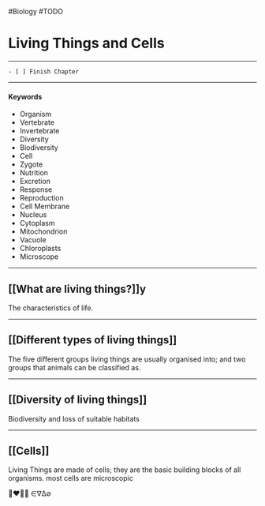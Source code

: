 #Biology #TODO
# Living Things and Cells
---
```ad-todo
- [ ] Finish Chapter
```
---
#### Keywords
  - Organism
  - Vertebrate
  - Invertebrate
  - Diversity
  - Biodiversity
  - Cell
  - Zygote
  - Nutrition
  - Excretion
  - Response
  - Reproduction
  - Cell Membrane
  - Nucleus
  - Cytoplasm
  - Mitochondrion
  - Vacuole
  - Chloroplasts
  - Microscope

---

## [[What are living things?]]y
The characteristics of life.

---

## [[Different types of living things]]

The five different groups living things are usually organised into; and two groups that animals can be classified as. 

---

## [[Diversity of living things]]

Biodiversity and loss of suitable habitats

---
## [[Cells]]

Living Things are made of cells; they are the basic building blocks of all organisms.
most cells are microscopic

👩‍❤️‍💋‍👩
∈∇∆∅